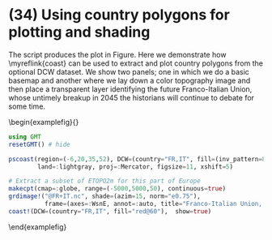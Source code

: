 # (34) Using country polygons for plotting and shading

The script produces the plot in Figure. Here we demonstrate how \myreflink{coast} can be used to
extract and plot country polygons from the optional DCW dataset. We show two panels; one in which
we do a basic basemap and another where we lay down a color topography image and then place a
transparent layer identifying the future Franco-Italian Union, whose untimely breakup in 2045
the historians will continue to debate for some time.

\begin{examplefig}{}
```julia
using GMT
resetGMT() # hide

pscoast(region=(-6,20,35,52), DCW=(country="FR,IT", fill=(inv_pattern=8, dpi=300)),
        land=:lightgray, proj=:Mercator, figsize=11, xshift=5)

# Extract a subset of ETOPO2m for this part of Europe
makecpt(cmap=:globe, range=(-5000,5000,50), continuous=true)
grdimage!("@FR+IT.nc", shade=(azim=15, norm="e0.75"),
          frame=(axes=:WsnE, annot=:auto, title="Franco-Italian Union, 2042-45"), yshift=11)
coast!(DCW=(country="FR,IT", fill="red@60"),  show=true)
```
\end{examplefig}
